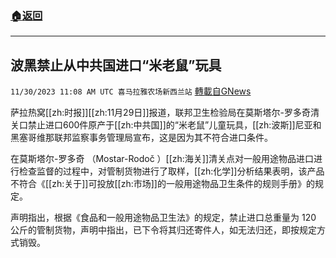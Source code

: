 ###  [:house:返回](README.md)
---


## 波黑禁止从中共国进口“米老鼠”玩具
`11/30/2023 11:08 AM UTC 喜马拉雅农场新西兰站` [轉載自GNews](https://gnews.org/articles/2053901)

萨拉热窝[[zh:时报]][[zh:11月29日]]报道，联邦卫生检验局在莫斯塔尔-罗多奇清关口禁止进口600件原产于[[zh:中共国]]的“米老鼠”儿童玩具，[[zh:波斯]]尼亚和黑塞哥维那联邦监察事务管理局宣布，这是因为其不符合进口条件。


在莫斯塔尔-罗多奇 （Mostar-Rodoč ）[[zh:海关]]清关点对一般用途物品进口进行检查监督的过程中，对管制货物进行了取样，[[zh:化学]]分析结果表明，该产品不符合《[[zh:关于]]可投放[[zh:市场]]的一般用途物品卫生条件的规则手册》的规定。 

  
声明指出，根据《食品和一般用途物品卫生法》的规定，禁止进口总重量为 120 公斤的管制货物，声明中指出，已下令将其归还寄件人，如无法归还，即按规定方式销毁。
